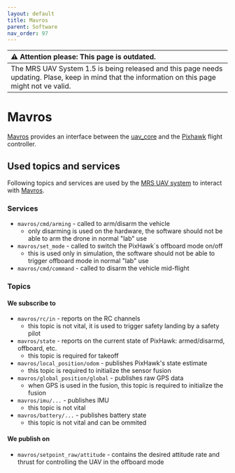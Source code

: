 ```yaml
---
layout: default
title: Mavros
parent: Software
nav_order: 97
---
```


| :warning: **Attention please: This page is outdated.**                                                                                           |
| :---                                                                                                                                             |
| The MRS UAV System 1.5 is being released and this page needs updating. Plase, keep in mind that the information on this page might not ve valid. |

# Mavros

[Mavros](https://github.com/mavlink/mavros) provides an interface between the [uav_core](https://github.com/ctu-mrs/uav_core) and the [Pixhawk](https://pixhawk.org/) flight controller.

## Used topics and services

Following topics and services are used by the [MRS UAV system](https://github.com/ctu-mrs/mrs_uav_system) to interact with [Mavros](https://github.com/mavlink/mavros).

### Services

  * `mavros/cmd/arming` - called to arm/disarm the vehicle
    * only disarming is used on the hardware, the software should not be able to arm the drone in normal "lab" use
  * `mavros/set_mode` - called to switch the PixHawk`s offboard mode on/off
    * this is used only in simulation, the software should not be able to trigger offboard mode in normal "lab" use
  * `mavros/cmd/command` - called to disarm the vehicle mid-flight

### Topics

#### We subscribe to

  * `mavros/rc/in` - reports on the RC channels
    * this topic is not vital, it is used to trigger safety landing by a safety pilot
  * `mavros/state` - reports on the current state of PixHawk: armed/disarmd, offboard, etc.
    * this topic is required for takeoff 
  * `mavros/local_position/odom` - publishes PixHawk's state estimate
    * this topic is required to initialize the sensor fusion
  * `mavros/global_position/global` - publishes raw GPS data
    * when GPS is used in the fusion, this topic is required to initialize the fusion
  * `mavros/imu/...` - publishes IMU
    * this topic is not vital
  * `mavros/battery/...` - publishes battery state
    * this topic is not vital and can be ommited

#### We publish on

  * `mavros/setpoint_raw/attitude` - contains the desired attitude rate and thrust for controlling the UAV in the offboard mode
